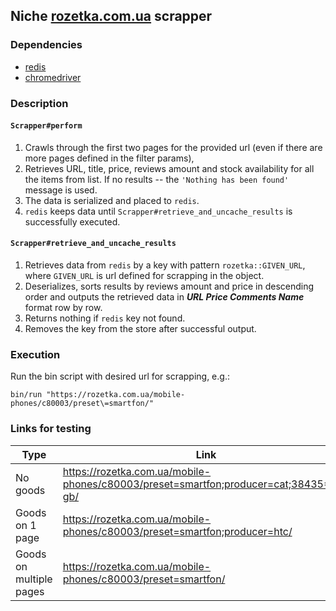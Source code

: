 ## Niche [rozetka.com.ua]() scrapper

### Dependencies

* [redis](https://redis.io/)
* [chromedriver](https://github.com/SeleniumHQ/selenium/wiki/ChromeDriver)

### Description

#### `Scrapper#perform` 
1. Crawls through the first two pages for the provided url 
(even if there are more pages defined in the filter params), 
2. Retrieves URL, title, price, reviews amount and stock availability for all the items from list.
If no results -- the `'Nothing has been found'` message is used.
3. The data is serialized and placed to `redis`.
4. `redis` keeps data until `Scrapper#retrieve_and_uncache_results` is successfully executed.

#### `Scrapper#retrieve_and_uncache_results`
1. Retrieves data from `redis` by a key with pattern `rozetka::GIVEN_URL`, where `GIVEN_URL` is
url defined for scrapping in the object.
2. Deserializes, sorts results by reviews amount and price in descending order and outputs 
the retrieved data in ***URL Price Comments Name*** format row by row.
3. Returns nothing if `redis` key not found.
4. Removes the key from the store after successful output.

### Execution

Run the bin script with desired url for scrapping, e.g.:

`bin/run "https://rozetka.com.ua/mobile-phones/c80003/preset\=smartfon/"` 


### Links for testing

| Type | Link |
| --- | --- |
| No goods | https://rozetka.com.ua/mobile-phones/c80003/preset=smartfon;producer=cat;38435=12-gb/ |
| Goods on 1 page | https://rozetka.com.ua/mobile-phones/c80003/preset=smartfon;producer=htc/ |
| Goods on multiple pages | https://rozetka.com.ua/mobile-phones/c80003/preset=smartfon/ |
